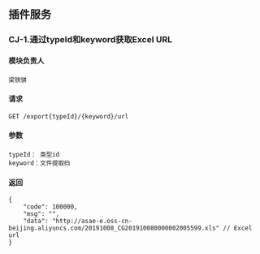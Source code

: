 ## 插件服务

### CJ-1.通过typeId和keyword获取Excel URL
#### 模块负责人
    梁铁骐
#### 请求
    GET /export{typeId}/{keyword}/url
#### 参数
    typeId： 类型id
    keyword：文件提取码
#### 返回
    {
        "code": 100000,
        "msg": "",
        "data": "http://asae-e.oss-cn-beijing.aliyuncs.com/20191008_CG201910080000002005599.xls" // Excel url
    }
